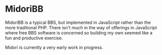 # MidoriBB

MidoriBB is a typical BBS, but implemented in JavaScript rather than the more traditional PHP.
There isn't much in the way of offerings in JavaScript where
free BBS software is concerned so building my own seemed like a fun and productive exercise.

Midori is currently a very early work in progress.
